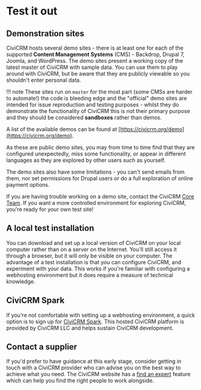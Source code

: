 # Test it out

## Demonstration sites

CiviCRM hosts several demo sites - there is at least one for each of the
supported **Content Management Systems** (CMS) - Backdrop, Drupal 7, Joomla, and
WordPress. The demo sites present a working copy of the latest master of CiviCRM with sample data. 
You can use them to play around with CiviCRM, 
but be aware that they are publicly viewable so you
shouldn't enter personal data.

!!! note
    These sites run on `master` for the most part (some CMSs are harder to automate!)
    the code is bleeding edge and the "official" demo sites are intended for issue reproduction
    and testing purposes - whilst they do demonstrate the functionality of CiviCRM this is not their
    primary purpose and they should be considered **sandboxes** rather than demos.

A list of the available demos can be found at
[https://civicrm.org/demo](https://civicrm.org/demo).

As these are public demo sites, you may from time to time find that they are
configured unexpectedly, miss some functionality, or appear in different
languages as they are explored by other users such as yourself.

The demo sites also have some limitations - you can't send emails from them, nor
set permissions for Drupal users or do a full exploration of online payment
options.

If you are having trouble working on a demo site, contact the CiviCRM
[Core Team](https://civicrm.org/teams/core-team). If you want a more controlled
environment for exploring CiviCRM, you're ready for your own test site!

## A local test installation

You can download and set up a local version of CiviCRM on your local computer
rather than on a server on the Internet. You'll still access it through a
browser, but it will only be visible on your computer. The advantage of a test
installation is that you can configure CiviCRM, and experiment with your data.
This works if you're familiar with configuring a webhosting environment but it
does require a measure of technical knowledge.

## CiviCRM Spark

If you're not comfortable with setting up a webhosting environment, a quick
option is to sign up for [CiviCRM Spark](https://civicrm.org/spark). This hosted
CiviCRM platform is provided by CiviCRM LLC and helps sustain CiviCRM
development.

## Contact a supplier

If you'd prefer to have guidance at this early stage, consider getting in touch
with a CiviCRM provider who can advise you on the best way to achieve what you
need. The CiviCRM website has a [find an expert](https://civicrm.org/partners-contributors)
feature which can help you find the right people to work alongside.
